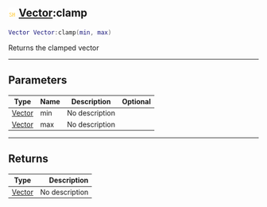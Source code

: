## ![shared](../../.gitbook/assets/shared.png) [Vector](./readme/vector.md):clamp

```lua
Vector Vector:clamp(min, max)
```

Returns the clamped vector

------
## Parameters

| Type   | Name | Description | Optional |
| ------ | ---- | ----------- | -------: |
| [Vector](./readme/vector.md) | min | No description |  |
| [Vector](./readme/vector.md) | max | No description |  |


------
## Returns

| Type   | Description |
| ------ | ----------: |
| [Vector](./readme/vector.md) | No description |

